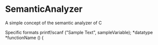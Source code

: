 # SemanticAnalyzer
A simple concept of the semantic analyzer of C

Specific formats
printf/scanf ("Sample Text", sampleVariable);
*datatype *functionName () {

